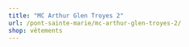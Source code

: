 ```yaml
---
title: "MC Arthur Glen Troyes 2"
url: /pont-sainte-marie/mc-arthur-glen-troyes-2/
shop: vêtements
---
```

